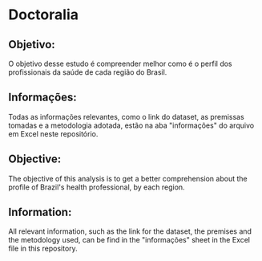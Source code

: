 # Doctoralia

## Objetivo:
O objetivo desse estudo é compreender melhor como é o perfil dos profissionais da saúde de cada região do Brasil.

## Informações:
Todas as informações relevantes, como o link do dataset, as premissas tomadas e a metodologia adotada, estão na aba "informações" do arquivo em Excel neste repositório.

## Objective:
The objective of this analysis is to get a better comprehension about the profile of Brazil's health professional, by each region.

## Information:
All relevant information, such as the link for the dataset, the premises and the metodology used, can be find in the "informações" sheet in the Excel file in this repository.

